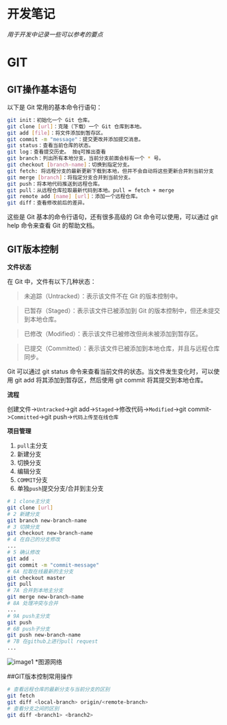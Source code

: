 # 开发笔记

*用于开发中记录一些可以参考的要点*

# GIT

## GIT操作基本语句

以下是 Git 常用的基本命令行语句：

```bash
git init：初始化一个 Git 仓库。
git clone [url]：克隆（下载）一个 Git 仓库到本地。
git add [file]：将文件添加到暂存区。
git commit -m "message"：提交更改并添加提交消息。
git status：查看当前仓库的状态。
git log：查看提交历史。 按q可推出查看
git branch：列出所有本地分支，当前分支前面会标有一个 * 号。
git checkout [branch-name]：切换到指定分支。
git fetch: 将远程分支的最新更新下载到本地，但并不会自动将这些更新合并到当前分支
git merge [branch]：将指定分支合并到当前分支。
git push：将本地代码推送到远程仓库。
git pull：从远程仓库拉取最新代码到本地。pull = fetch + merge
git remote add [name] [url]：添加一个远程仓库。
git diff：查看修改前后的差异。
```

这些是 Git 基本的命令行语句，还有很多高级的 Git 命令可以使用，可以通过 git help 命令来查看 Git 的帮助文档。

## GIT版本控制

**文件状态**

在 Git 中，文件有以下几种状态：

> 未追踪（Untracked）：表示该文件不在 Git 的版本控制中。

> 已暂存（Staged）：表示该文件已被添加到 Git 的版本控制中，但还未提交到本地仓库。

> 已修改（Modified）：表示该文件已被修改但尚未被添加到暂存区。

> 已提交（Committed）：表示该文件已被添加到本地仓库，并且与远程仓库同步。

Git 可以通过 git status 命令来查看当前文件的状态。当文件发生变化时，可以使用 git add 将其添加到暂存区，然后使用 git commit 将其提交到本地仓库。

**流程**

创建文件->`Untracked`->git add->`Staged`->修改代码->`Modified`->git commit->`Committed`->git push->`代码上传至在线仓库`

**项目管理**

1. `pull`主分支
2. 新建分支
3. 切换分支
4. 编辑分支
5. `COMMIT`分支
6. 单独`push`提交分支/合并到主分支

```bash
# 1 clone主分支
git clone [url]
# 2 新建分支
git branch new-branch-name
# 3 切换分支
git checkout new-branch-name
# 4 在自己的分支修改
...
# 5 确认修改
git add .
git commit -m "commit-message"
# 6A 拉取在线最新的主分支
git checkout master
git pull
# 7A 合并到本地主分支
git merge new-branch-name
# 8A 处理冲突与合并
...
# 9A push主分支
git push
# 6B push子分支
git push new-branch-name
# 7B 在github上进行pull request
...
```

![image1](https://img-blog.csdnimg.cn/59b1d2f2ecf04dfe9a1da0a52fea51d3.png?x-oss-process=image/watermark,type_d3F5LXplbmhlaQ,shadow_50,text_Q1NETiBA6b6Z5rOJ5aSq6Zi_,size_20,color_FFFFFF,t_70,g_se,x_16)
*图源网络

##GIT版本控制常用操作

```bash
# 查看远程仓库的最新分支与当前分支的区别
git fetch
git diff <local-branch> origin/<remote-branch>
# 查看分支之间的区别
git diff <branch1> <branch2>
```